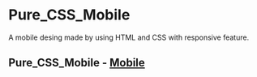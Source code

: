 # Pure_CSS_Mobile
A mobile desing made by using HTML and CSS with responsive feature.

## Pure_CSS_Mobile - [Mobile](https://codepen.io/shekhar4nov/pen/NWNbaRR)
